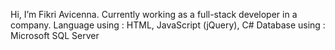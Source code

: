 Hi, I’m Fikri Avicenna.
Currently working as a full-stack developer in a company.
Language using : HTML, JavaScript (jQuery), C#
Database using : Microsoft SQL Server
